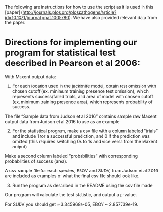 The following are instructions for how to use the script as it is used in this [paper] (http://journals.plos.org/plospathogens/article?id=10.1371/journal.ppat.1005780).
We have also provided relevant data from the paper.

# Directions for implementing our program for statistical test described in Pearson et al 2006:

With Maxent output data:

1. For each location used in the jackknife model, obtain test omission with chosen cutoff (ex. minimum training presence test omission), which represents success/failed trials, and area of model with chosen cutoff (ex. minimum training presence area), which represents probability of success.


The file “Sample data from Judson et al 2016” contains sample raw Maxent output data from Judson et al 2016 to use as an example

2. For the statistical program, make a csv file with a column labeled “trials” and include 1 for a successful prediction, and 0 if the prediction was omitted (this requires switching 0s to 1s and vice versa from the Maxent output).

Make a second column labeled “probabilities” with corresponding probabilities of success (area).

A csv sample file for each species, EBOV and SUDV, from Judson et al 2016 are included as examples of what the final csv file should look like.

3. Run the program as described in the README using the csv file made

Our program will calculate the test statistic, and output a p-value.

For SUDV you should get ~ 3.345968e-05, EBOV ~ 2.857739e-19.
